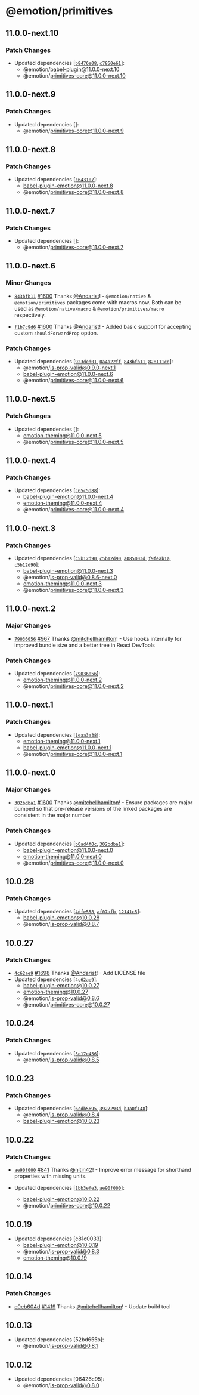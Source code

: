 # @emotion/primitives

## 11.0.0-next.10

### Patch Changes

- Updated dependencies [[`b8476e08`](https://github.com/emotion-js/emotion/commit/b8476e08af4a2e8de94a112cb0daf6e8e4d56fe1), [`c7850e61`](https://github.com/emotion-js/emotion/commit/c7850e61211d6aa26a3388399889a6072ee2f1fe)]:
  - @emotion/babel-plugin@11.0.0-next.10
  - @emotion/primitives-core@11.0.0-next.10

## 11.0.0-next.9

### Patch Changes

- Updated dependencies []:
  - @emotion/primitives-core@11.0.0-next.9

## 11.0.0-next.8

### Patch Changes

- Updated dependencies [[`c643107`](https://github.com/emotion-js/emotion/commit/c6431074cf52a4bb64587c86ce5d42fe2d49230b)]:
  - babel-plugin-emotion@11.0.0-next.8
  - @emotion/primitives-core@11.0.0-next.8

## 11.0.0-next.7

### Patch Changes

- Updated dependencies []:
  - @emotion/primitives-core@11.0.0-next.7

## 11.0.0-next.6

### Minor Changes

- [`843bfb11`](https://github.com/emotion-js/emotion/commit/843bfb1153ee0dbe33d005fdd5c5be185daa5c41) [#1600](https://github.com/emotion-js/emotion/pull/1600) Thanks [@Andarist](https://github.com/Andarist)! - `@emotion/native` & `@emotion/primitives` packages come with macros now. Both can be used as `@emotion/native/macro` & `@emotion/primitives/macro` respectively.

* [`f1b7c9d6`](https://github.com/emotion-js/emotion/commit/f1b7c9d6dcdb45a02d7c7dce8c3fff28e14ed3ec) [#1600](https://github.com/emotion-js/emotion/pull/1600) Thanks [@Andarist](https://github.com/Andarist)! - Added basic support for accepting custom `shouldForwardProp` option.

### Patch Changes

- Updated dependencies [[`923ded01`](https://github.com/emotion-js/emotion/commit/923ded01e2399a242206d590f6646f13aba110e4), [`0a4a22ff`](https://github.com/emotion-js/emotion/commit/0a4a22ffcfaa49d09a88856ef2d51e0d53e31b6d), [`843bfb11`](https://github.com/emotion-js/emotion/commit/843bfb1153ee0dbe33d005fdd5c5be185daa5c41), [`828111cd`](https://github.com/emotion-js/emotion/commit/828111cd32d3fe8c984231201e518d1b6000bffd)]:
  - @emotion/is-prop-valid@0.9.0-next.1
  - babel-plugin-emotion@11.0.0-next.6
  - @emotion/primitives-core@11.0.0-next.6

## 11.0.0-next.5

### Patch Changes

- Updated dependencies []:
  - emotion-theming@11.0.0-next.5
  - @emotion/primitives-core@11.0.0-next.5

## 11.0.0-next.4

### Patch Changes

- Updated dependencies [[`c65c5d88`](https://github.com/emotion-js/emotion/commit/c65c5d887002d76557eaefcb98091d795b13f9a9)]:
  - babel-plugin-emotion@11.0.0-next.4
  - emotion-theming@11.0.0-next.4
  - @emotion/primitives-core@11.0.0-next.4

## 11.0.0-next.3

### Patch Changes

- Updated dependencies [[`c5b12d90`](https://github.com/emotion-js/emotion/commit/c5b12d90316477e95ce3680a3c745cde328a14c1), [`c5b12d90`](https://github.com/emotion-js/emotion/commit/c5b12d90316477e95ce3680a3c745cde328a14c1), [`a085003d`](https://github.com/emotion-js/emotion/commit/a085003d4c8ca284c116668d7217fb747802ed85), [`f9feab1a`](https://github.com/emotion-js/emotion/commit/f9feab1a5d1ca88e53c3f7a063be5d5871cc93e8), [`c5b12d90`](https://github.com/emotion-js/emotion/commit/c5b12d90316477e95ce3680a3c745cde328a14c1)]:
  - babel-plugin-emotion@11.0.0-next.3
  - @emotion/is-prop-valid@0.8.6-next.0
  - emotion-theming@11.0.0-next.3
  - @emotion/primitives-core@11.0.0-next.3

## 11.0.0-next.2

### Major Changes

- [`79036056`](https://github.com/emotion-js/emotion/commit/79036056808eefc81a77225254f7c25c2ff9d967) [#967](https://github.com/emotion-js/emotion/pull/967) Thanks [@mitchellhamilton](https://github.com/mitchellhamilton)! - Use hooks internally for improved bundle size and a better tree in React DevTools

### Patch Changes

- Updated dependencies [[`79036056`](https://github.com/emotion-js/emotion/commit/79036056808eefc81a77225254f7c25c2ff9d967)]:
  - emotion-theming@11.0.0-next.2
  - @emotion/primitives-core@11.0.0-next.2

## 11.0.0-next.1

### Patch Changes

- Updated dependencies [[`1eaa3a38`](https://github.com/emotion-js/emotion/commit/1eaa3a389876d4a623ce66735dc6db093cb2a8e6)]:
  - emotion-theming@11.0.0-next.1
  - babel-plugin-emotion@11.0.0-next.1
  - @emotion/primitives-core@11.0.0-next.1

## 11.0.0-next.0

### Major Changes

- [`302bdba1`](https://github.com/emotion-js/emotion/commit/302bdba1a6b793484c09edeb668815c5e31ea555) [#1600](https://github.com/emotion-js/emotion/pull/1600) Thanks [@mitchellhamilton](https://github.com/mitchellhamilton)! - Ensure packages are major bumped so that pre-release versions of the linked packages are consistent in the major number

### Patch Changes

- Updated dependencies [[`b0ad4f0c`](https://github.com/emotion-js/emotion/commit/b0ad4f0c628813a42c4637857be9a969429db6f0), [`302bdba1`](https://github.com/emotion-js/emotion/commit/302bdba1a6b793484c09edeb668815c5e31ea555)]:
  - babel-plugin-emotion@11.0.0-next.0
  - emotion-theming@11.0.0-next.0
  - @emotion/primitives-core@11.0.0-next.0

## 10.0.28

### Patch Changes

- Updated dependencies [[`4dfe558`](https://github.com/emotion-js/emotion/commit/4dfe55811a25bf66306aee46f7f0d6c909004c42), [`af07afb`](https://github.com/emotion-js/emotion/commit/af07afbe5a887be82f72a12fd6cd1673a32f5263), [`12141c5`](https://github.com/emotion-js/emotion/commit/12141c54318c0738b60bf755e033cf6e12238a02)]:
  - babel-plugin-emotion@10.0.28
  - @emotion/is-prop-valid@0.8.7

## 10.0.27

### Patch Changes

- [`4c62ae9`](https://github.com/emotion-js/emotion/commit/4c62ae9447959d438928e1a26f76f1487983c968) [#1698](https://github.com/emotion-js/emotion/pull/1698) Thanks [@Andarist](https://github.com/Andarist)! - Add LICENSE file
- Updated dependencies [[`4c62ae9`](https://github.com/emotion-js/emotion/commit/4c62ae9447959d438928e1a26f76f1487983c968)]:
  - babel-plugin-emotion@10.0.27
  - emotion-theming@10.0.27
  - @emotion/is-prop-valid@0.8.6
  - @emotion/primitives-core@10.0.27

## 10.0.24

### Patch Changes

- Updated dependencies [[`5e17e456`](https://github.com/emotion-js/emotion/commit/5e17e456a66857bb3a3a5b39c9cd8f8dd89301e5)]:
  - @emotion/is-prop-valid@0.8.5

## 10.0.23

### Patch Changes

- Updated dependencies [[`6cdb5695`](https://github.com/emotion-js/emotion/commit/6cdb56959bc4b64d7178604f1eb64a058c2e58c2), [`3927293d`](https://github.com/emotion-js/emotion/commit/3927293d0b9d96b4a7c00196e8430728759b1161), [`b3a0f148`](https://github.com/emotion-js/emotion/commit/b3a0f1484f2efcc78b447639ff2e0bc0f29915ae)]:
  - @emotion/is-prop-valid@0.8.4
  - babel-plugin-emotion@10.0.23

## 10.0.22

### Patch Changes

- [`ae90f000`](https://github.com/emotion-js/emotion/commit/ae90f00094483ff12d8cbb80d628e30fe6d57d7a) [#841](https://github.com/emotion-js/emotion/pull/841) Thanks [@nitin42](https://github.com/nitin42)! - Improve error message for shorthand properties with missing units.

- Updated dependencies [[`1bb3efe3`](https://github.com/emotion-js/emotion/commit/1bb3efe399ddf0f3332187f3c751fbba9326d02c), [`ae90f000`](https://github.com/emotion-js/emotion/commit/ae90f00094483ff12d8cbb80d628e30fe6d57d7a)]:
  - babel-plugin-emotion@10.0.22
  - @emotion/primitives-core@10.0.22

## 10.0.19

- Updated dependencies [c81c0033]:
  - babel-plugin-emotion@10.0.19
  - @emotion/is-prop-valid@0.8.3
  - emotion-theming@10.0.19

## 10.0.14

### Patch Changes

- [c0eb604d](https://github.com/emotion-js/emotion/commit/c0eb604d) [#1419](https://github.com/emotion-js/emotion/pull/1419) Thanks [@mitchellhamilton](https://github.com/mitchellhamilton)! - Update build tool

## 10.0.13

- Updated dependencies [52bd655b]:
  - @emotion/is-prop-valid@0.8.1

## 10.0.12

- Updated dependencies [06426c95]:
  - @emotion/is-prop-valid@0.8.0
